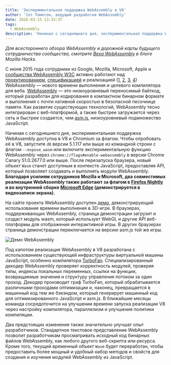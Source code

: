 ```yaml
---
title: 'Экспериментальная поддержка WebAssembly в V8'
author: 'Сет Томпсон, ведущий разработки WebAssembly'
date: 2016-03-15 13:33:37
tags:
  - WebAssembly
description: 'Начиная с сегодняшнего дня, экспериментальная поддержка WebAssembly доступна в V8 и Chromium за флагом.'
---
```

_Для всестороннего обзора WebAssembly и дорожной карты будущего сотрудничества сообщества, смотрите [Веха WebAssembly](https://hacks.mozilla.org/2016/03/a-webassembly-milestone/) в блоге Mozilla Hacks._

С июня 2015 года сотрудники из Google, Mozilla, Microsoft, Apple и [сообщества WebAssembly W3C](https://www.w3.org/community/webassembly/participants) активно работают над [проектированием](https://github.com/WebAssembly/design), [спецификацией](https://github.com/WebAssembly/spec) и реализацией ([1](https://www.chromestatus.com/features/5453022515691520), [2](https://platform-status.mozilla.org/#web-assembly), [3](https://github.com/Microsoft/ChakraCore/wiki/Roadmap), [4](https://webkit.org/status/#specification-webassembly)) WebAssembly — нового времени выполнения и целевого компилятора для веба. [WebAssembly](https://webassembly.github.io/) — это низкоуровневый переносимый байткод, который разработан для кодирования в компактном бинарном формате и выполнения с почти нативной скоростью в безопасной песочнице памяти. Как развитие существующих технологий, WebAssembly тесно интегрирован с веб-платформой, а также быстрее загружается через сеть и быстрее создается, чем [asm.js](http://asmjs.org/), низкоуровневый подмножество JavaScript.

<!--truncate-->
Начиная с сегодняшнего дня, экспериментальная поддержка WebAssembly доступна в V8 и Chromium за флагом. Чтобы опробовать её в V8, запустите `d8` версии 5.1.117 или выше из командной строки с флагом `--expose_wasm` или включите экспериментальную функцию WebAssembly через `chrome://flags#enable-webassembly` в версии Chrome Canary 51.0.2677.0 или выше. После перезапуска браузера, новый объект `Wasm` станет доступным в контексте JavaScript, предоставляя API, который позволяет создавать и выполнять модули WebAssembly. **Благодаря усилиям сотрудников Mozilla и Microsoft, два совместимых реализации WebAssembly также работают за флагом в [Firefox Nightly](https://hacks.mozilla.org/2016/03/a-webassembly-milestone) и во внутренней сборке [Microsoft Edge](http://blogs.windows.com/msedgedev/2016/03/15/previewing-webassembly-experiments) (демонстрируется в видеозаписи экрана).**

На сайте проекта WebAssembly доступен [демо](https://webassembly.github.io/demo/), демонстрирующий использование времени выполнения в 3D-игре. В браузерах, поддерживающих WebAssembly, страница демонстрации загрузит и создаст модуль wasm, который использует WebGL и другие API веб-платформы для отображения интерактивной игры. В других браузерах страница демонстрации переключается на версию asm.js той же игры.

![[Демо WebAssembly](https://webassembly.github.io/demo/)](/_img/webassembly-experimental/tanks.jpg)

Под капотом реализация WebAssembly в V8 разработана с использованием существующей инфраструктуры виртуальной машины JavaScript, особенно компилятора [TurboFan](/blog/turbofan-jit). Специализированный декодер WebAssembly проверяет корректность модулей, проверяя типы, индексы локальных переменных, ссылки на функции, возвращаемые значения и структуру управления потоком за один проход. Декодер производит граф TurboFan, который обрабатывается различными проходами оптимизации и, наконец, превращается в машинный код тем же бэкэндом, который генерирует машинный код для оптимизированного JavaScript и asm.js. В ближайшие месяцы команда сосредоточится на улучшении времени запуска реализации V8 через настройку компилятора, параллелизм и улучшения политики компиляции.

Два предстоящих изменения также значительно улучшат опыт разработчиков. Стандартное текстовое представление WebAssembly позволит разработчикам просматривать исходный код бинарных файлов WebAssembly, как любого другого веб-скрипта или ресурса. Кроме того, текущий временный объект `Wasm` будет переработан, чтобы предоставить более мощный и удобный набор методов и свойств для создания и изучения модулей WebAssembly из JavaScript.
